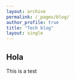 ```yaml
---
layout: archive
permalink: /_pages/blog/
author_profile: true
title: "Tech blog"
layout: single
---
```


<style>

  @import "compass/css3";

  /* Some vars */
  $background-color: hsl(50, 5, 97);
  $black: hsl(200, 40, 10);
  $white: $background-color;
  $base-font-size: 2em;
  $base-line-height: 1.3em;

  .ludwig {
  position: relative;
  padding-left: 1em;
  border-left: 0.2em solid lighten($black, 40%);
  font-family: 'Roboto', serif;
  font-size: $base-font-size;
  line-height: $base-line-height;
  font-weight: 100;
  &:before, &:after {
      content: '\201C';
      font-family: 'Sanchez';
      color: lighten($black, 40%);
   }
   &:after {
      content: '\201D';
   }
  }

.column {
  align-content:center;
  float: left;
  width: 100%;
  height: 100%;
}

.column_home {
  align-content:center;
  float: left;
  width: 100%;
  height: 100%;
}


.center_text {
  align-content:center;
  width: 50%;
  vertical-align: middle;
  text-align:justify;
  text-align-last: center;
}

#left-col {
  align-content:center;
  text-align: center;
}

/* Clear floats after the columns */
.row:after {
  content: "";
  display: table;
  clear: both;
}

* {
  box-sizing: border-box;
}

i {
  font-size: 0.4em;
}


#right-col {
  align-content:center;
  text-align: center;
}
</style>

## Hola

This is a test